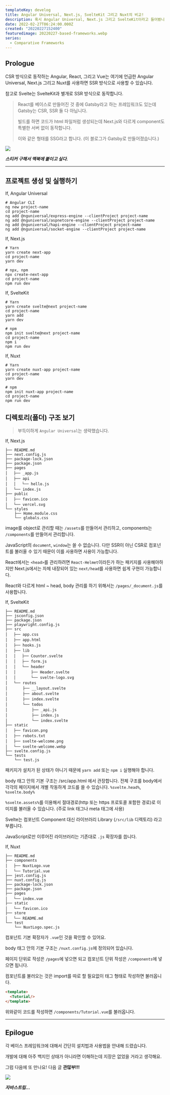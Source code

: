 ```yaml
---
templateKey: develog
title: Angular Universal, Next.js, SvelteKit 그리고 Nuxt의 비교!
description: 혹시 Angular Universal, Next.js 그리고 SvelteKit이라고 들어봤니?
date: 2022-02-27T06:24:00.000Z
created: "20220227152400"
featuredimage: 20220227-based-frameworks.webp
series:
  - Comparative Frameworks
---
```

## Prologue

CSR 방식으로 동작하는 Angular, React, 그리고 Vue는 여기에 언급한 Angular Universal, Next.js 그리고 Nuxt를 사용하면 SSR 방식으로 사용할 수 있습니다.

참고로 Svelte는 SvelteKit과 별개로 SSR 방식으로 동작합니다.

> React를 베이스로 만들어진 것 중에 Gatsby라고 하는 프레임워크도 있는데 Gatsby는 CSR, SSR 둘 다 아닙니다.
> 
> 빌드를 하면 코드가 html 파일처럼 생성되는데 Next.js와 다르게 component도 특별한 서버 없이 동작합니다.
> 
> 이와 같은 형태를 SSG라고 합니다. (이 블로그가 Gatsby로 만들어졌습니다.)

![](20220227-based-frameworks.webp)

**_스티커 구해서 맥북에 붙이고 싶다._**

---

## 프로젝트 생성 및 실행하기

If, Angular Universal

```shell
# Angular CLI
ng new project-name
cd project-name
ng add @nguniversal/express-engine --clientProject project-name
ng add @nguniversal/aspnetcore-engine --clientProject project-name
ng add @nguniversal/hapi-engine --clientProject project-name
ng add @nguniversal/socket-engine --clientProject project-name
```

If, Next.js

```shell
# Yarn
yarn create next-app
cd project-name
yarn dev

# npx, npm
npx create-next-app
cd project-name
npm run dev
```

If, SvelteKit

```shell
# Yarn
yarn create svelte@next project-name
cd project-name
yarn add
yarn dev

# npm
npm init svelte@next project-name
cd project-name
npm i
npm run dev
```

If, Nuxt

```shell
# Yarn
yarn create nuxt-app project-name
cd project-name
yarn dev

# npm
npm init nuxt-app project-name
cd project-name
npm run dev
```

## 디렉토리(폴더) 구조 보기

> 부득이하게 `Angular Universal`는 생략했습니다.

If, Next.js

```shell
├── README.md
├── next.config.js
├── package-lock.json
├── package.json
├── pages
│　 ├── _app.js
│　 ├── api
│　 │　 └── hello.js
│　 └── index.js
├── public
│　 ├── favicon.ico
│　 └── vercel.svg
└── styles
    ├── Home.module.css
    └── globals.css
```

image를 object로 관리할 때는 `/assets`를 만들어서 관리하고, components는 `/components`를 만들어서 관리합니다.

JavaScript의 `document`, `window`는 쓸 수 없습니다. 다만 SSR이 아닌 CSR로 컴포넌트를 불러올 수 있기 때문이 이를 사용하면 사용이 가능합니다.

React에서는 `<head>`를 관리하려면 `React-Helmet`이라든가 하는 패키지를 사용해야하지만 Next.js에서는 자체 내장되어 있는 `next/head`를 사용하면 쉽게 구현이 가능합니다.

React와 다르게 html ~ head, body 관리를 하기 위해서는 `/pages/_document.js`를 사용합니다.

If, SvelteKit

```shell
├── README.md
├── jsconfig.json
├── package.json
├── playwright.config.js
├── src
│　 ├── app.css
│　 ├── app.html
│　 ├── hooks.js
│　 ├── lib
│　 │　 ├── Counter.svelte
│　 │　 ├── form.js
│　 │　 └── header
│　 │　     ├── Header.svelte
│　 │　     └── svelte-logo.svg
│　 └── routes
│　     ├── __layout.svelte
│　     ├── about.svelte
│　     ├── index.svelte
│　     └── todos
│　         ├── _api.js
│　         ├── index.js
│　         └── index.svelte
├── static
│　 ├── favicon.png
│　 ├── robots.txt
│　 ├── svelte-welcome.png
│　 └── svelte-welcome.webp
├── svelte.config.js
└── tests
    └── test.js
```

패키지가 설치가 된 상태가 아니기 때문에 `yarn add` 또는 `npm i` 실행해야 합니다.

body 태그 안의 기본 구조는 /src/app.html 에서 관장합니다. 전체 구조를 body에서 각각의 페이지에서 개별 작동하게 코드를 쓸 수 있습니다. `%svelte.head%`, `%svelte.body%`

`%svelte.assets%`를 이용해서 절대경로(http 또는 https 프로토콜 포함한 경로)로 이미지를 불러올 수 있습니다. (주로 link 태그나 meta 태그에 사용)

Svelte는 컴포넌트 Component 대신 라이브러리 Library (`/src/lib` 디렉토리) 라고 부릅니다.

JavaScript로만 이루어진 라이브러리는 기존대로 `.js` 확장자를 씁니다.

If, Nuxt

```shell
├── README.md
├── components
│　 ├── NuxtLogo.vue
│　 └── Tutorial.vue
├── jest.config.js
├── nuxt.config.js
├── package-lock.json
├── package.json
├── pages
│　 └── index.vue
├── static
│　 └── favicon.ico
├── store
│　 └── README.md
└── test
    └── NuxtLogo.spec.js
```

컴포넌트 기본 확장자가 `.vue`인 것을 확인할 수 있어요.

body 태그 안의 기본 구조는 `/nuxt.config.js`에 정의되어 있습니다.

페이지 단위로 작성은 `/pages`에 넣으면 되고 컴포넌트 단위 작성은 `/components`에 넣으면 됩니다.

컴포넌트를 불러오는 것은 import를 따로 할 필요없이 태그 형태로 작성하면 불러옵니다.

```html
<template>
  <Tutorial/>
</template>
```

위와같이 코드를 작성하면 `/components/Tutorial.vue`를 불러옵니다.

---

## Epilogue

각 베이스 프레임워크에 대해서 간단히 설치법과 사용법을 안내해 드렸습니다.

개발에 대해 아주 백지인 상태가 아니라면 이해하는데 지장은 없었을 거라고 생각해요.

그럼 다음에 또 만나요! 다음 글 __관많부!!!__

![](20220227-javastrip.webp)

**_자바스트립..._**